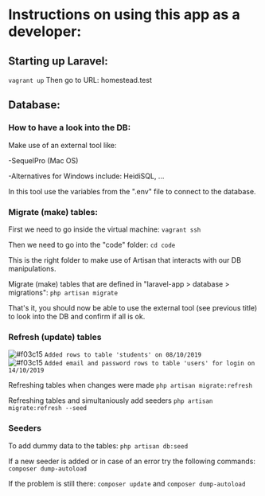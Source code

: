 # Instructions on using this app as a developer:

## Starting up Laravel:

`vagrant up`
Then go to URL: homestead.test

## Database:

### How to have a look into the DB:

Make use of an external tool like:

-SequelPro (Mac OS)

-Alternatives for Windows include: HeidiSQL, ...

In this tool use the variables from the ".env" file to connect to the database.

### Migrate (make) tables:

First we need to go inside the virtual machine:
`vagrant ssh`

Then we need to go into the "code" folder:
`cd code`

This is the right folder to make use of Artisan that interacts with our DB manipulations.

Migrate (make) tables that are defined in "laravel-app > database > migrations":
`php artisan migrate`

That's it, you should now be able to use the external tool (see previous title) to look into the DB and confirm if all is ok.

### Refresh (update) tables

![#f03c15](https://placehold.it/15/f03c15/000000?text=+) `Added rows to table 'students' on 08/10/2019`</br>
![#f03c15](https://placehold.it/15/f03c15/000000?text=+) `Added email and password rows to table 'users' for login on 14/10/2019`

Refreshing tables when changes were made
`php artisan migrate:refresh`

Refreshing tables and simultaniously add seeders
`php artisan migrate:refresh --seed`

### Seeders

To add dummy data to the tables:
`php artisan db:seed`

If a new seeder is added or in case of an error try the following commands:
`composer dump-autoload`

If the problem is still there:
`composer update` and `composer dump-autoload`


